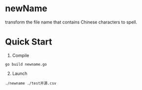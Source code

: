 # newName
transform the file name that contains Chinese characters to spell.
# Quick Start
1. Compile
```
go build newname.go
```
2. Launch
```
./newname ./test开源.csv
```


